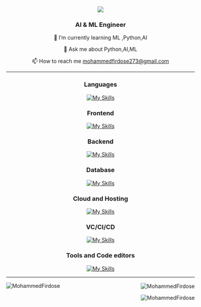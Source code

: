 <div align="right"
![GitHub followers](https://img.shields.io/github/followers/MohammedFirdose?style=plastic&logo=appveyor&labelColor=ffffff&color=fedcba&cacheSeconds=3900)

</div>
<h1 align="center">
    <img src="https://readme-typing-svg.herokuapp.com/?font=Righteous&size=35&center=true&vCenter=true&width=500&height=70&duration=4000&lines=Hi+There!+👋;+I'm+Mohammed Firdose;" />
</h1>

<h3 align="center">AI & ML Engineer</h3>

<div align="center">

🌱 I’m currently learning ML ,Python,AI

💬 Ask me about Python,AI,ML

📫 How to reach me mohammedfirdose273@gmail.com


 </div>
 
---

  <h3 align="center">Languages</h3>
  <div align="center">

    
  [![My Skills](https://skillicons.dev/icons?i=python,C,html,css,Java,SQL&perline=7)](https://skillicons.dev)

  </div>



<h3 align="center">Frontend</h3>
<div align="center">

    
  [![My Skills](https://skillicons.dev/icons?i=html,css&perline=6)](https://skillicons.dev)

  </div>


<h3 align="center">Backend</h3>
<div align="center">

    
  [![My Skills](https://skillicons.dev/icons?i=express,nodejs&perline=6)](https://skillicons.dev)

  </div>
</p>

<h3 align="center">Database</h3>
<div align="center">

    
  [![My Skills](https://skillicons.dev/icons?i=mysql,mongodb&perline=6)](https://skillicons.dev)

  </div>
</p>

<h3 align="center">Cloud and Hosting</h3>
<div align="center">

    
  [![My Skills](https://skillicons.dev/icons?i=netlify,aws&perline=6)](https://skillicons.dev)

  </div>
</p>
<h3 align="center">VC/CI/CD</h3>
<div align="center">

    
  [![My Skills](https://skillicons.dev/icons?i=git,github&perline=6)](https://skillicons.dev)

  </div>
</p>
<h3 align="center">Tools and Code editors </h3>
<div align="center">

    
  [![My Skills](https://skillicons.dev/icons?i=selenium,docker,vscode,Excel,linux,bash&perline=5)](https://skillicons.dev)

  </div>
</p>

---
<p><img align="left" src="https://github-readme-stats.vercel.app/api/top-langs?username=MohammedFirdose&show_icons=true&locale=en&layout=compact" alt="MohammedFirdose" /></p>

<p>&nbsp;<img align="center" src="https://github-readme-stats.vercel.app/api?username=MohammedFirdose&show_icons=true&locale=en" alt="MohammedFirdose" /></p>

<p><img align="center" src="https://github-readme-streak-stats.herokuapp.com/?user=salauddin06&" alt="MohammedFirdose" /></p>

